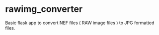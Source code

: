 # rawimg_converter
Basic flask app to convert NEF files ( RAW image files ) to JPG formatted files.
